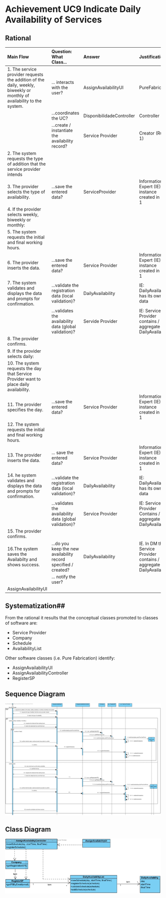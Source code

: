 ﻿# Achievement UC9 Indicate Daily Availability of Services

## Rational

| Main Flow                                                                                       | Question: What Class...                                      | Answer                                       | Justification                                                                                                        |
|:---------------|:-----------------|:-----------|:-----------|
| 1. The service provider requests the addition of the daily, weekly, biweekly or monthly of availability to the system.| ... interacts with the user?| AssignAvailabilityUI| PureFabrication |
||...coordinates the UC?|DisponibilidadeController| Controller |
||...create / instantiate the availability record?|Service Provider| Creator (Rule) 1) |
| 2. The system requests the type of addition that the service provider intends| | | |
| 3. The provider selects the type of availability. | ...save the entered data?| ServiceProvider | Information Expert (IE) - instance created in step 1||||
| 4. If the provider selects weekly, biweekly or monthly:| | | |
| 5. The system requests the initial and final working hours.| | | |
| 6. The provider inserts the data. | ...save the entered data?| Service Provider | Information Expert (IE) - instance created in step 1|
| 7. The system validates and displays the data and prompts for confirmation.| ...validate the registration data (local validation)?| DailyAvailability | IE: DailyAvailability has its own data|
| | ...validates the availability data (global validation)?| Servide Provider | IE: Service Provider contains / aggregate DailyAvailability||
| 8. The provider confirms.| | | |
| 9. If the provider selects daily:| | | |
| 10. The system requests the day that Service Provider want to place daily availability.| | | |
| 11. The provider specifies the day. | ...save the entered data?| Service Provider | Information Expert (IE) - instance created in step 1|
| 12. The system requests the initial and final working hours.| | | |
| 13. The provider inserts the data. | ... save the entered data?| Service Provider | Information Expert (IE) - instance created in step 1|
| 14. he system validates and displays the data and prompts for confirmation.| ...validate the registration data (local validation)?| DailyAvailability | IE: DailyAvailability has its own data|
| | ...validates the availability data (global validation)?| Service Provider |  IE: Service Provider Contains / aggregate DailyAvailability||
| 15. The provider confirms.| | | |
| 16.The system saves the Availabilty and shows success.| ...do you keep the new availability record specified / created?| DailyAvailability | IE. In DM the Service Provider contains / aggregate DailyAvailability |
|| ... notify the user?                                                                                  | 
AssignAvailabilityUI                                        |                                                |                                                                                                                      

## Systematization##

From the rational it results that the conceptual classes promoted to classes of software are:

 * Service Provider
 * Company
 * Schedule
 * AvailabilityList

Other software classes (i.e. Pure Fabrication) identify: 

 * AssignAvailabilityUI  
 * AssignAvailabilityController
 * RegisterSP


##	Sequence Diagram

![SD_UC9.jpg](SD_UC9.jpg)

##	Class Diagram

![CD_UC9.jpg](CD_UC9.jpg)